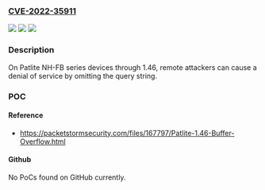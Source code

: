 ### [CVE-2022-35911](https://cve.mitre.org/cgi-bin/cvename.cgi?name=CVE-2022-35911)
![](https://img.shields.io/static/v1?label=Product&message=n%2Fa&color=blue)
![](https://img.shields.io/static/v1?label=Version&message=n%2Fa&color=blue)
![](https://img.shields.io/static/v1?label=Vulnerability&message=n%2Fa&color=brighgreen)

### Description

On Patlite NH-FB series devices through 1.46, remote attackers can cause a denial of service by omitting the query string.

### POC

#### Reference
- https://packetstormsecurity.com/files/167797/Patlite-1.46-Buffer-Overflow.html

#### Github
No PoCs found on GitHub currently.


